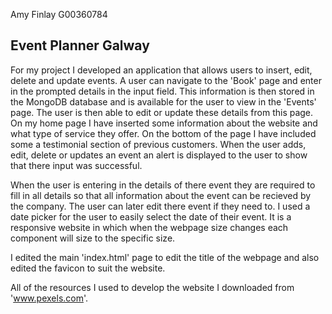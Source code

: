 Amy Finlay
G00360784

## Event Planner Galway
For my project I developed an application that allows users to insert, edit, delete and update events. A user can navigate to the 'Book' page and enter in the prompted details in the input field. This information is then stored in the MongoDB database and is available for the user to view in the 'Events' page. The user is then able to edit or update these details from this page. On my home page I have inserted some information about the website and what type of service they offer. On the bottom of the page I have included some a testimonial section of previous customers. When the user adds, edit, delete or updates an event an alert is displayed to the user to show that there input was successful. 

When the user is entering in the details of there event they are required to fill in all details so that all information about the event can be recieved by the company. The user can later edit there event if they need to. I used a date picker for the user to easily select the date of their event. It is a responsive website in which when the webpage size changes each component will size to the specific size. 

I edited the main 'index.html' page to edit the title of the webpage and also edited the favicon to suit the website. 

All of the resources I used to develop the website I downloaded from 'www.pexels.com'.

